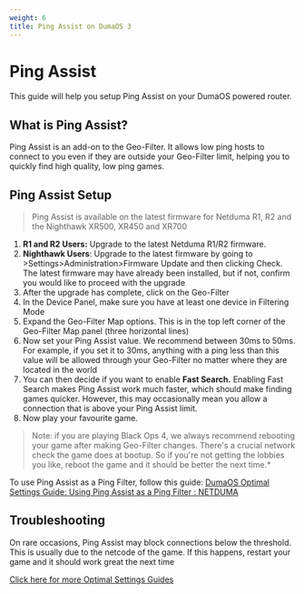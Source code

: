 ```yaml
---
weight: 6
title: Ping Assist on DumaOS 3
---
```



# Ping Assist

This guide will help you setup Ping Assist on your DumaOS powered router. 

## What is Ping Assist?

Ping Assist is an add-on to the Geo-Filter. It allows low ping hosts to connect to you even if they are outside your Geo-Filter limit, helping you to quickly find high quality, low ping games.

## Ping Assist Setup

> Ping Assist is available on the latest firmware for Netduma R1, R2 and the Nighthawk XR500, XR450 and XR700

1. **R1 and R2 Users:** Upgrade to the latest Netduma R1/R2 firmware. 
2. **Nighthawk Users**: Upgrade to the latest firmware by going to >Settings>Administration>Firmware Update and then clicking Check. The latest firmware may have already been installed, but if not, confirm you would like to proceed with the upgrade
3. After the upgrade has complete, click on the Geo-Filter
4. In the Device Panel, make sure you have at least one device in Filtering Mode
5. Expand the Geo-Filter Map options. This is in the top left corner of the Geo-Filter Map panel (three horizontal lines)
6. Now set your Ping Assist value. We recommend between 30ms to 50ms. For example, if you set it to 30ms, anything with a ping less than this value will be allowed through your Geo-Filter no matter where they are located in the world
7. You can then decide if you want to enable **Fast Search.** Enabling Fast Search makes Ping Assist work much faster, which should make finding games quicker. However, this may occasionally mean you allow a connection that is above your Ping Assist limit.
8. Now play your favourite game.

> Note: if you are playing Black Ops 4, we always recommend rebooting your game after making Geo-Filter changes. There's a crucial network check the game does at bootup. So if you're not getting the lobbies you like, reboot the game and it should be better the next time.*

To use Ping Assist as a Ping Filter, follow this guide: [DumaOS Optimal Settings Guide: Using Ping Assist as a Ping Filter : NETDUMA](https://netduma.freshdesk.com/en/support/solutions/articles/16000095583-using-ping-assist-as-a-ping-filter)  

## Troubleshooting

On rare occasions, Ping Assist may block connections below the threshold.
This is usually due to the netcode of the game. If this happens, restart
your game and it should work great the next time

[Click here for more Optimal Settings Guides](http://support.netduma.com/support/solutions/folders/16000090646)
